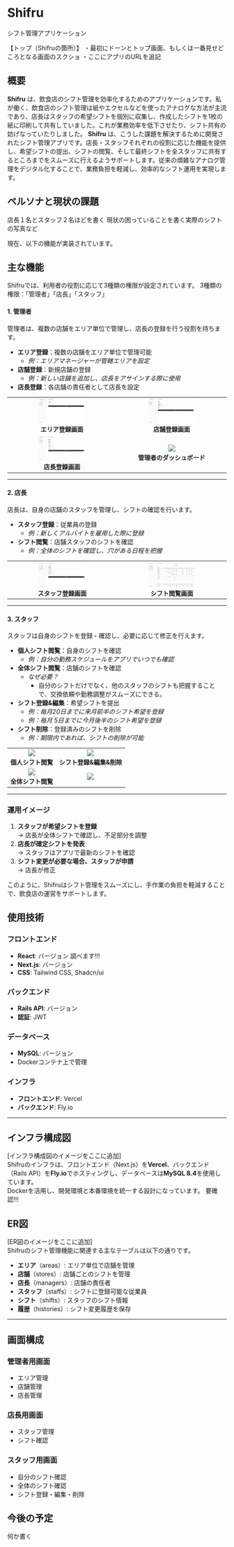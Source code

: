 # **Shifru**

シフト管理アプリケーション

【トップ（Shifruの箇所）】
・最初にドーンとトップ画面、もしくは一番見せどころとなる画面のスクショ
・ここにアプリのURLを追記

## **概要**

**Shifru** は、飲食店のシフト管理を効率化するためのアプリケーションです。私が働く、飲食店のシフト管理は紙やエクセルなどを使ったアナログな方法が主流であり、店長はスタッフの希望シフトを個別に収集し、作成したシフトを1枚の紙に印刷して共有していました。これが業務効率を低下させたり、シフト共有の妨げなっていたりしました。
**Shifru** は、こうした課題を解決するために開発されたシフト管理アプリです。店長・スタッフそれぞれの役割に応じた機能を提供し、希望シフトの提出、シフトの閲覧、そして最終シフトを全スタッフに共有するところまでをスムーズに行えるようサポートします。従来の煩雑なアナログ管理をデジタル化することで、業務負担を軽減し、効率的なシフト運用を実現します。

## **ペルソナと現状の課題**

店長１名とスタッフ２名ほどを書く
現状の困っていることを書く実際のシフトの写真など

現在、以下の機能が実装されています。

## **主な機能**

Shifruでは、利用者の役割に応じて3種類の権限が設定されています。
3種類の権限：「管理者」「店長」「スタッフ」

#### **1. 管理者**

管理者は、複数の店舗をエリア単位で管理し、店長の登録を行う役割を持ちます。

- **エリア登録**：複数の店舗をエリア単位で管理可能
  - _例：エリアマネージャーが管轄エリアを設定_
- **店舗登録**：新規店舗の登録
  - _例：新しい店舗を追加し、店長をアサインする際に使用_
- **店長登録**：各店舗の責任者として店長を設定

<div align="center">

<table>
  <tr>
    <td align="center">
      <img src="document/shifru_pictures/エリア登録.png" width="45%">
      <br>
      <b>エリア登録画面</b>
    </td>
    <td align="center">
      <img src="document/shifru_pictures/店舗登録.png" width="45%">
      <br>
      <b>店舗登録画面</b>
    </td>
  </tr>
  <tr>
    <td align="center">
      <img src="document/shifru_pictures/店長登録.png" width="45%">
      <br>
      <b>店長登録画面</b>
    </td>
    <td align="center">
      <img src="path/to/admin_overview.png" width="45%">
      <br>
      <b>管理者のダッシュボード</b>
    </td>
  </tr>
</table>

</div>

---

#### **2. 店長**

店長は、自身の店舗のスタッフを管理し、シフトの確認を行います。

- **スタッフ登録**：従業員の登録
  - _例：新しくアルバイトを雇用した際に登録_
- **シフト閲覧**：店舗スタッフのシフトを確認
  - _例：全体のシフトを確認し、穴がある日程を把握_

<div align="center">

<table>
  <tr>
    <td align="center">
      <img src="document/shifru_pictures/スタッフ登録.png" width="45%">
      <br>
      <b>スタッフ登録画面</b>
    </td>
    <td align="center">
      <img src="document/shifru_pictures/全体シフト閲覧.png" width="45%">
      <br>
      <b>シフト閲覧画面</b>
    </td>
  </tr>
</table>

</div>

---

#### **3. スタッフ**

スタッフは自身のシフトを登録・確認し、必要に応じて修正を行えます。

- **個人シフト閲覧**：自身のシフトを確認
  - _例：自分の勤務スケジュールをアプリでいつでも確認_
- **全体シフト閲覧**：店舗のシフトを確認
  - _なぜ必要？_
    - 自分のシフトだけでなく、他のスタッフのシフトも把握することで、交換依頼や勤務調整がスムーズにできる。
- **シフト登録&編集**：希望シフトを提出
  - _例：毎月20日までに来月前半のシフト希望を登録_
  - _例：毎月 5日までに今月後半のシフト希望を登録_
- **シフト削除**：登録済みのシフトを削除
  - _例：期限内であれば、シフトの削除が可能_

<div align="center">

<table>
  <tr>
    <td align="center">
      <img src="path/to/admin_area_registration.png" width="45%">
      <br>
      <b>個人シフト閲覧</b>
    </td>
    <td align="center">
      <img src="path/to/admin_store_registration.png" width="45%">
      <br>
      <b>シフト登録&編集&削除</b>
    </td>
  </tr>
  <tr>
    <td align="center">
      <img src="path/to/admin_manager_registration.png" width="45%">
      <br>
      <b>全体シフト閲覧</b>
    </td>
    <td align="center">
      <img src="path/to/admin_overview.png" width="45%">
      <br>
      <b></b>
    </td>
  </tr>
</table>

</div>

---

### **運用イメージ**

1. **スタッフが希望シフトを登録**  
   → 店長が全体シフトで確認し、不足部分を調整
2. **店長が確定シフトを発表**  
   → スタッフはアプリで最新のシフトを確認
3. **シフト変更が必要な場合、スタッフが申請**  
   → 店長が修正

このように、Shifruはシフト管理をスムーズにし、手作業の負担を軽減することで、飲食店の運営をサポートします。

## **使用技術**

### **フロントエンド**

- **React**: バージョン 調べます!!!
- **Next.js**: バージョン
- **CSS**: Tailwind CSS, Shadcn/ui

### **バックエンド**

- **Rails API**: バージョン
- **認証**: JWT

### **データベース**

- **MySQL**: バージョン
- Dockerコンテナ上で管理

### **インフラ**

- **フロントエンド**: Vercel
- **バックエンド**: Fly.io

---

## **インフラ構成図**

[インフラ構成図のイメージをここに追加]  
Shifruのインフラは、フロントエンド（Next.js）を**Vercel**、バックエンド（Rails API）を**Fly.io**でホスティングし、データベースは**MySQL 8.4**を使用しています。  
Dockerを活用し、開発環境と本番環境を統一する設計になっています。
要確認!!!

## **ER図**

[ER図のイメージをここに追加]  
Shifruのシフト管理機能に関連する主なテーブルは以下の通りです。

- **エリア**（areas）: エリア単位で店舗を管理
- **店舗**（stores）: 店舗ごとのシフトを管理
- **店長**（managers）: 店舗の責任者
- **スタッフ**（staffs）: シフトに登録可能な従業員
- **シフト**（shifts）: スタッフのシフト情報
- **履歴**（histories）: シフト変更履歴を保存

---

## **画面構成**

### **管理者用画面**

- エリア管理
- 店舗管理
- 店長管理

### **店長用画面**

- スタッフ管理
- シフト確認

### **スタッフ用画面**

- 自分のシフト確認
- 全体のシフト確認
- シフト登録・編集・削除

## **今後の予定**

何か書く
